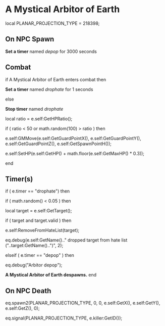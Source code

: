 # A Mystical Arbitor of Earth
local PLANAR_PROJECTION_TYPE = 218398;



## On NPC Spawn

**Set a timer** named *depop* for 3000 seconds


## Combat

if  A Mystical Arbitor of Earth enters combat  then


**Set a timer** named *drophate* for 1 seconds

else


**Stop timer** named *drophate*

















local ratio = e.self:GetHPRatio();


if ( ratio < 50 or math.random(100) > ratio ) then



e.self:GMMove(e.self:GetGuardPointX(), e.self:GetGuardPointY(), e.self:GetGuardPointZ(), e.self:GetSpawnPointH());



e.self:SetHP(e.self:GetHP() + math.floor(e.self:GetMaxHP() * 0.3));

end



## Timer(s)

if ( e.timer == "drophate") then



if ( math.random() < 0.05 ) then 



local target = e.self:GetTarget();



if ( target and target.valid ) then




e.self:RemoveFromHateList(target);





eq.debug(e.self:GetName().." dropped target from hate list ("..target:GetName()..")", 2);




elseif ( e.timer == "depop" ) then


eq.debug("Arbitor depop");


**A Mystical Arbitor of Earth despawns.**
end



## On NPC Death

eq.spawn2(PLANAR_PROJECTION_TYPE, 0, 0, e.self:GetX(), e.self:GetY(), e.self:GetZ(), 0);

eq.signal(PLANAR_PROJECTION_TYPE, e.killer:GetID()); 